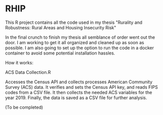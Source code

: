 # RHIP

This R project contains all the code used in my thesis "Rurality and Robustness: Rural Areas and Housing Insecurity Risk" 

In the final crunch to finish my thesis all semblance of order went out the door. I am working to get it all organized and cleaned up as soon as possible. I am also going to set up the option to run the code in a docker container to avoid some potential installation hassles. 

How it works: 

ACS Data Collection.R

Accesses the Census API and collects processes American Community Survey (ACS) data. It verifies and sets the Census API key, and reads FIPS codes from a CSV file. It then collects the needed ACS variables for the year 2019. Finally, the data is saved as a CSV file for further analysis.

(To be completed)
